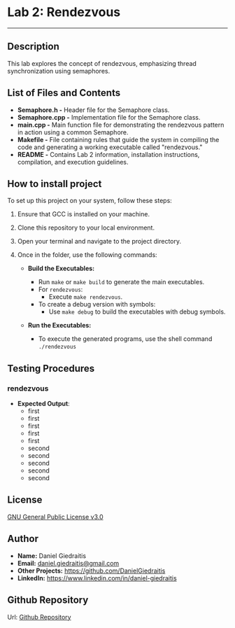 # Lab 2: Rendezvous

---

## Description
This lab explores the concept of rendezvous, emphasizing thread synchronization using semaphores. 

## List of Files and Contents
- **Semaphore.h -** Header file for the Semaphore class.
- **Semaphore.cpp -** Implementation file for the Semaphore class.
- **main.cpp -** Main function file for demonstrating the rendezvous pattern in action using a common Semaphore. 
- **Makefile -** File containing rules that guide the system in compiling the code and generating a working executable called "rendezvous."
- **README -** Contains Lab 2 information, installation instructions, compilation, and execution guidelines.

## How to install project
To set up this project on your system, follow these steps:

1. Ensure that GCC is installed on your machine.
2. Clone this repository to your local environment.
3. Open your terminal and navigate to the project directory.
4. Once in the folder, use the following commands:

    - **Build the Executables:**
        - Run `make` or `make build` to generate the main executables.
        - For `rendezvous`:
            - Execute `make rendezvous`.
        - To create a debug version with symbols:
            - Use `make debug` to build the executables with debug symbols.
        
    - **Run the Executables:**
        - To execute the generated programs, use the shell command `./rendezvous`

## Testing Procedures

### rendezvous

- **Expected Output**:
  - first
  - first
  - first
  - first
  - first
  - second
  - second
  - second
  - second
  - second

## License
[GNU General Public License v3.0 ](https://www.gnu.org/licenses/gpl-3.0.en.html)

## Author
- **Name:** Daniel Giedraitis
- **Email:** daniel.giedraitis@gmail.com
- **Other Projects:** https://github.com/DanielGiedraitis
- **LinkedIn:** https://www.linkedin.com/in/daniel-giedraitis

## Github Repository
Url: [Github Repository](https://github.com/DanielGiedraitis/Concurrent-Development/tree/main)
